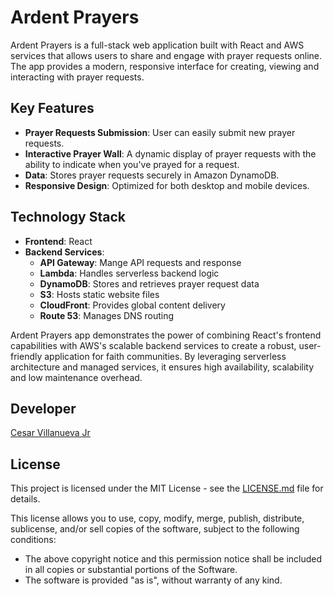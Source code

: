# Ardent Prayers

Ardent Prayers is a full-stack web application built with React and AWS services that allows users to share and engage with prayer requests online. The app provides a modern, responsive interface for creating, viewing and interacting with prayer requests.

## Key Features
+ **Prayer Requests Submission**: User can easily submit new prayer requests.
+ **Interactive Prayer Wall**: A dynamic display of prayer requests with the ability to indicate when you've prayed for a request.
+ **Data**: Stores prayer requests securely in Amazon DynamoDB.
+ **Responsive Design**: Optimized for both desktop and mobile devices.

## Technology Stack
+ **Frontend**: React
+ **Backend Services**:
  + **API Gateway**: Mange API requests and response
  + **Lambda**: Handles serverless backend logic
  + **DynamoDB**: Stores and retrieves prayer request data
  + **S3**: Hosts static website files
  + **CloudFront**: Provides global content delivery
  + **Route 53**: Manages DNS routing

Ardent Prayers app demonstrates the power of combining React's frontend capabilities with AWS's scalable backend services to create a robust, user-friendly application for faith communities. By leveraging serverless architecture and managed services, it ensures high availability, scalability and low maintenance overhead.

## Developer
[Cesar Villanueva Jr](https://ardentforms.com)

## License
This project is licensed under the MIT License - see the [LICENSE.md](LICENSE.md) file for details.

This license allows you to use, copy, modify, merge, publish, distribute, sublicense, and/or sell copies of the software, subject to the following conditions:

- The above copyright notice and this permission notice shall be included in all copies or substantial portions of the Software.
- The software is provided "as is", without warranty of any kind.
